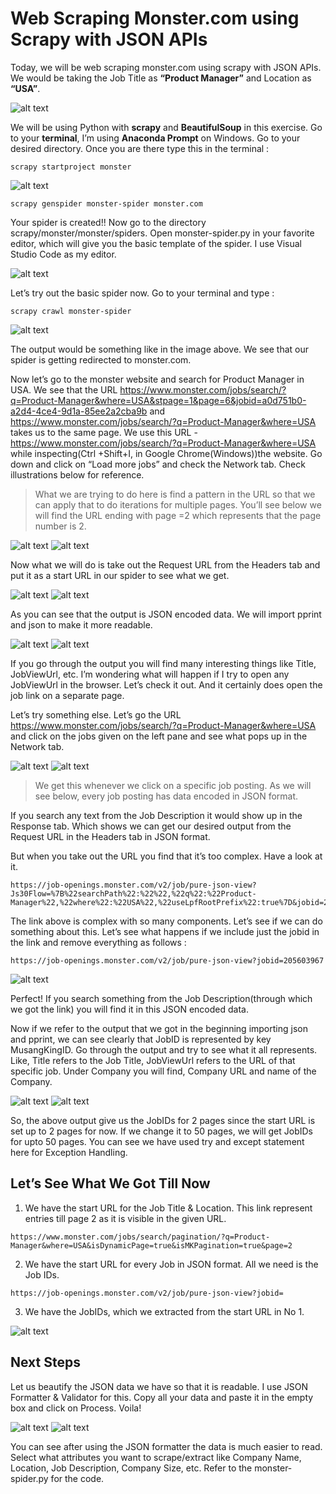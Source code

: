 # Web Scraping Monster.com using Scrapy with JSON APIs

Today, we will be web scraping monster.com using scrapy with JSON APIs. We would be taking the Job Title as **“Product Manager”** and Location as **“USA”**.

![alt text](https://cdn-images-1.medium.com/max/1200/1*bGNqByOzzc7Clx0p_ObHLA.jpeg)

We will be using Python with **scrapy** and **BeautifulSoup** in this exercise. Go to your **terminal**, I’m using **Anaconda Prompt** on Windows. Go to your desired directory. Once you are there type this in the terminal :
```
scrapy startproject monster
```
![alt text](https://cdn-images-1.medium.com/max/800/1*mKC6BRHmSibC0B1YDeS1tQ.jpeg)
```
scrapy genspider monster-spider monster.com
```
Your spider is created!! Now go to the directory scrapy/monster/monster/spiders. Open monster-spider.py in your favorite editor, which will give you the basic template of the spider. I use Visual Studio Code as my editor.

![alt text](https://cdn-images-1.medium.com/max/800/1*m_SiAfqk_e0dQsiYU0fzzg.jpeg)

Let’s try out the basic spider now. Go to your terminal and type :
```
scrapy crawl monster-spider
```
![alt text](https://cdn-images-1.medium.com/max/800/1*gbAS2WeFQFYizyvCAD23ng.jpeg)

The output would be something like in the image above. We see that our spider is getting redirected to monster.com.

Now let’s go to the monster website and search for Product Manager in USA. We see that the URL https://www.monster.com/jobs/search/?q=Product-Manager&where=USA&stpage=1&page=6&jobid=a0d751b0-a2d4-4ce4-9d1a-85ee2a2cba9b and https://www.monster.com/jobs/search/?q=Product-Manager&where=USA takes us to the same page. We use this URL - https://www.monster.com/jobs/search/?q=Product-Manager&where=USA while inspecting(Ctrl +Shift+I, in Google Chrome(Windows))the website. Go down and click on “Load more jobs” and check the Network tab. Check illustrations below for reference.

> What we are trying to do here is find a pattern in the URL so that we can apply that to do iterations for multiple pages. You’ll see below we will find the URL ending with page =2 which represents that the page number is 2.

![alt text](https://cdn-images-1.medium.com/max/1200/1*pNPqGL1B-m2-pdvz32kECQ.jpeg)
![alt text](https://cdn-images-1.medium.com/max/1200/1*LjXsVeKtUVFYyr9AIb8OMg.jpeg)

Now what we will do is take out the Request URL from the Headers tab and put it as a start URL in our spider to see what we get.

![alt text](https://cdn-images-1.medium.com/max/600/1*Oftt-rPWpGGMq9H0iu2w0g.jpeg)
![alt text](https://cdn-images-1.medium.com/max/600/1*hP5BxqIeO9R3d-lA3HeiWw.jpeg)

As you can see that the output is JSON encoded data. We will import pprint and json to make it more readable.

![alt text](https://cdn-images-1.medium.com/max/600/1*d4FpC_JvVMi69I04A6d7wA.jpeg)
![alt text](https://cdn-images-1.medium.com/max/600/1*l2dV2Ao4gihyQ7Ujs9v0uw.jpeg)

If you go through the output you will find many interesting things like Title, JobViewUrl, etc. I’m wondering what will happen if I try to open any JobViewUrl in the browser. Let’s check it out. And it certainly does open the job link on a separate page.

Let’s try something else. Let’s go the URL https://www.monster.com/jobs/search/?q=Product-Manager&where=USA and click on the jobs given on the left pane and see what pops up in the Network tab.

![alt text](https://cdn-images-1.medium.com/max/600/1*vLwa09_Sr_G-H_dDNM87fg.jpeg)
![alt text](https://cdn-images-1.medium.com/max/600/1*dStzYToYMm_XAAxMZCzp8Q.jpeg)

> We get this whenever we click on a specific job posting. As we will see below, every job posting has data encoded in JSON format.

If you search any text from the Job Description it would show up in the Response tab. Which shows we can get our desired output from the Request URL in the Headers tab in JSON format.

But when you take out the URL you find that it’s too complex. Have a look at it.

```
https://job-openings.monster.com/v2/job/pure-json-view?Js30Flow=%7B%22searchPath%22:%22%22,%22q%22:%22Product-Manager%22,%22where%22:%22USA%22,%22useLpfRootPrefix%22:true%7D&jobid=205603967&callback=jQuery33105010418825622995_1551036585977. 
```
The link above is complex with so many components. Let’s see if we can do something about this.
Let’s see what happens if we include just the jobid in the link and remove everything as follows :
```
https://job-openings.monster.com/v2/job/pure-json-view?jobid=205603967
```
![alt text](https://cdn-images-1.medium.com/max/1200/1*F9GLYCpOis6RWMdQvJVW5g.jpeg)

Perfect! If you search something from the Job Description(through which we got the link) you will find it in this JSON encoded data.

Now if we refer to the output that we got in the beginning importing json and pprint, we can see clearly that JobID is represented by key MusangKingID. Go through the output and try to see what it all represents. Like, Title refers to the Job Title, JobViewUrl refers to the URL of that specific job. Under Company you will find, Company URL and name of the Company.

![alt text](https://cdn-images-1.medium.com/max/800/1*Dm22yBEOKAMvPEevWgKrYQ.jpeg)
![alt text](https://cdn-images-1.medium.com/max/800/1*dY02NShcdvM2NEGhFmbzcQ.jpeg)

So, the above output give us the JobIDs for 2 pages since the start URL is set up to 2 pages for now. If we change it to 50 pages, we will get JobIDs for upto 50 pages. You can see we have used try and except statement here for Exception Handling.

## Let’s See What We Got Till Now

1. We have the start URL for the Job Title & Location. This link represent entries till page 2 as it is visible in the given URL.
```
https://www.monster.com/jobs/search/pagination/?q=Product-Manager&where=USA&isDynamicPage=true&isMKPagination=true&page=2
```
2. We have the start URL for every Job in JSON format. All we need is the Job IDs.
```
https://job-openings.monster.com/v2/job/pure-json-view?jobid=
```
3. We have the JobIDs, which we extracted from the start URL in No 1.

![alt text](https://cdn-images-1.medium.com/max/800/1*dY02NShcdvM2NEGhFmbzcQ.jpeg)

## Next Steps

Let us beautify the JSON data we have so that it is readable. I use JSON Formatter & Validator for this. Copy all your data and paste it in the empty box and click on Process. Voila!

![alt text](https://cdn-images-1.medium.com/max/600/1*F9GLYCpOis6RWMdQvJVW5g.jpeg)
![alt text](https://cdn-images-1.medium.com/max/600/1*C-ystU3nyZYIxhC-Tv4Q4A.jpeg)

You can see after using the JSON formatter the data is much easier to read. Select what attributes you want to scrape/extract like Company Name, Location, Job Description, Company Size, etc. Refer to the monster-spider.py for the code.
















